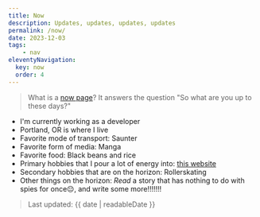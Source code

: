 ```yaml
---
title: Now
description: Updates, updates, updates, updates
permalink: /now/
date: 2023-12-03
tags: 
    - nav
eleventyNavigation:
  key: now
  order: 4
---
```

> What is a [now page](https://nownownow.com/about)? It answers the question "So what are you up to these days?"

- I'm currently working as a developer
- Portland, OR is where I live
- Favorite mode of transport: Saunter
- Favorite form of media: Manga
- Favorite food: Black beans and rice
- Primary hobbies that I pour a lot of energy into: [this website](/colophon)
- Secondary hobbies that are on the horizon: Rollerskating
- Other things on the horizon: _Read_ a story that has nothing to do with spies for once😔, and write some more!!!!!!!

> Last updated: {{ date | readableDate }}
